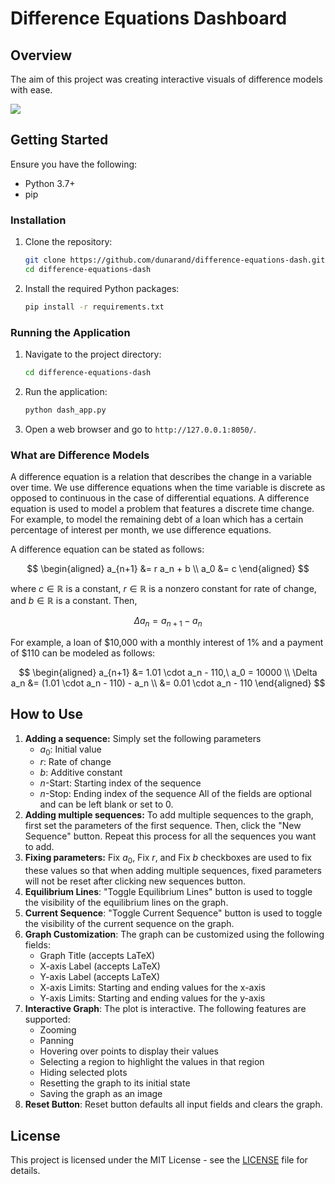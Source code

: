 # Difference Equations Dashboard

## Overview

The aim of this project was creating interactive visuals of difference models
with ease.

![](./assets/screencap.gif)

## Getting Started

Ensure you have the following:

- Python 3.7+
- pip

### Installation

1. Clone the repository:
    ```sh
    git clone https://github.com/dunarand/difference-equations-dash.git
    cd difference-equations-dash
    ```

2. Install the required Python packages:
    ```sh
    pip install -r requirements.txt
    ```

### Running the Application

1. Navigate to the project directory:
    ```sh
    cd difference-equations-dash
    ```
2. Run the application:
    ```sh
    python dash_app.py
    ```
3. Open a web browser and go to `http://127.0.0.1:8050/`.

### What are Difference Models

A difference equation is a relation that describes the change in a variable over time.
We use difference equations when the time variable is discrete as opposed to continuous
in the case of differential equations. A difference equation is used to model a problem
that features a discrete time change. For example, to model the remaining debt of a loan
which has a certain percentage of interest per month, we use difference equations.

A difference equation can be stated as follows:

$$
\begin{aligned}
    a_{n+1} &= r a_n + b \\
    a_0 &= c
\end{aligned}
$$

where $c \in \mathbb{R}$ is a constant, $r \in \mathbb{R}$ is a nonzero constant for
rate of change, and $b \in \mathbb{R}$ is a constant. Then,

$$
\Delta a_n = a_{n+1} - a_n
$$

For example, a loan of $10,000 with a monthly interest of 1% and a payment of $110 can
be modeled as follows:

$$
\begin{aligned}
    a_{n+1} &= 1.01 \cdot a_n - 110,\ a_0 = 10000 \\
    \Delta a_n &= (1.01 \cdot a_n - 110) - a_n \\
    &= 0.01 \cdot a_n - 110
\end{aligned}
$$

## How to Use

1. **Adding a sequence:** Simply set the following parameters
    - $a_0$: Initial value
    - $r$: Rate of change
    - $b$: Additive constant
    - $n$-Start: Starting index of the sequence
    - $n$-Stop: Ending index of the sequence
    All of the fields are optional and can be left blank or set to 0.
2. **Adding multiple sequences:** To add multiple sequences to the graph, first set the
    parameters of the first sequence. Then, click the "New Sequence" button. Repeat this
    process for all the sequences you want to add.
3. **Fixing parameters:** Fix $a_0$, Fix $r$, and Fix $b$ checkboxes are used to fix
    these values so that when adding multiple sequences, fixed parameters will not be
    reset after clicking new sequences button.
4. **Equilibrium Lines**: "Toggle Equilibrium Lines" button is used to toggle the
    visibility of the equilibrium lines on the graph.
5. **Current Sequence**: "Toggle Current Sequence" button is used to toggle the
    visibility of the current sequence on the graph.
6. **Graph Customization**: The graph can be customized using the following fields:
    - Graph Title (accepts LaTeX)
    - X-axis Label (accepts LaTeX)
    - Y-axis Label (accepts LaTeX)
    - X-axis Limits: Starting and ending values for the x-axis
    - Y-axis Limits: Starting and ending values for the y-axis
7. **Interactive Graph**: The plot is interactive. The following features are supported:
    - Zooming
    - Panning
    - Hovering over points to display their values
    - Selecting a region to highlight the values in that region
    - Hiding selected plots
    - Resetting the graph to its initial state
    - Saving the graph as an image
8. **Reset Button**: Reset button defaults all input fields and clears the graph.

## License

This project is licensed under the MIT License - see the [LICENSE](LICENSE) file for details.
